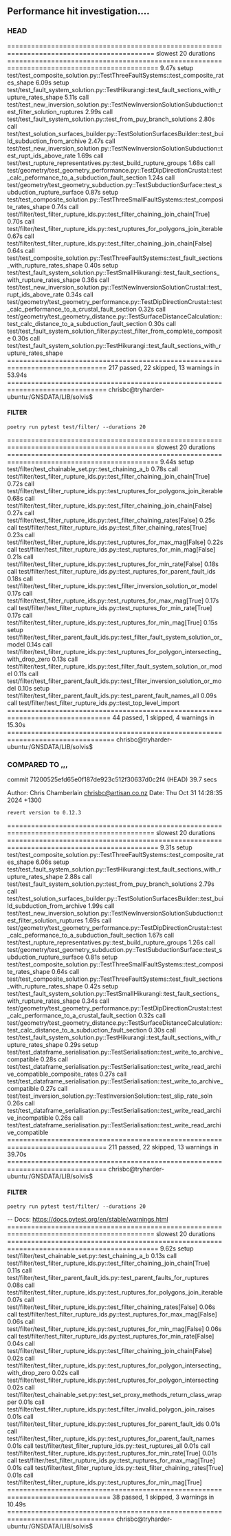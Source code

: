 ## Performance hit investigation....

### HEAD


=========================================================================================== slowest 20 durations ============================================================================================
9.47s setup    test/test_composite_solution.py::TestThreeFaultSystems::test_composite_rates_shape
6.09s setup    test/test_fault_system_solution.py::TestHikurangi::test_fault_sections_with_rupture_rates_shape
5.11s call     test/test_new_inversion_solution.py::TestNewInversionSolutionSubduction::test_filter_solution_ruptures
2.99s call     test/test_fault_system_solution.py::test_from_puy_branch_solutions
2.80s call     test/test_solution_surfaces_builder.py::TestSolutionSurfacesBuilder::test_build_subduction_from_archive
2.47s call     test/test_new_inversion_solution.py::TestNewInversionSolutionSubduction::test_rupt_ids_above_rate
1.69s call     test/test_rupture_representatives.py::test_build_rupture_groups
1.68s call     test/geometry/test_geometry_performance.py::TestDipDirectionCrustal::test_calc_peformance_to_a_subduction_fault_section
1.24s call     test/geometry/test_geometry_subduction.py::TestSubductionSurface::test_subduction_rupture_surface
0.87s setup    test/test_composite_solution.py::TestThreeSmallFaultSystems::test_composite_rates_shape
0.74s call     test/filter/test_filter_rupture_ids.py::test_filter_chaining_join_chain[True]
0.70s call     test/filter/test_filter_rupture_ids.py::test_ruptures_for_polygons_join_iterable
0.67s call     test/filter/test_filter_rupture_ids.py::test_filter_chaining_join_chain[False]
0.64s call     test/test_composite_solution.py::TestThreeFaultSystems::test_fault_sections_with_rupture_rates_shape
0.40s setup    test/test_fault_system_solution.py::TestSmallHikurangi::test_fault_sections_with_rupture_rates_shape
0.36s call     test/test_new_inversion_solution.py::TestNewInversionSolutionCrustal::test_rupt_ids_above_rate
0.34s call     test/geometry/test_geometry_performance.py::TestDipDirectionCrustal::test_calc_performance_to_a_crustal_fault_section
0.32s call     test/geometry/test_geometry_distance.py::TestSurfaceDistanceCalculation::test_calc_distance_to_a_subduction_fault_section
0.30s call     test/test_fault_system_solution_filter.py::test_filter_from_complete_composite
0.30s call     test/test_fault_system_solution.py::TestHikurangi::test_fault_sections_with_rupture_rates_shape
=============================================================================== 217 passed, 22 skipped, 13 warnings in 53.94s ===============================================================================
chrisbc@tryharder-ubuntu:/GNSDATA/LIB/solvis$


#### FILTER

`poetry run pytest test/filter/ --durations 20`

=========================================================================================== slowest 20 durations ============================================================================================
9.44s setup    test/filter/test_chainable_set.py::test_chaining_a_b
0.78s call     test/filter/test_filter_rupture_ids.py::test_filter_chaining_join_chain[True]
0.72s call     test/filter/test_filter_rupture_ids.py::test_ruptures_for_polygons_join_iterable
0.68s call     test/filter/test_filter_rupture_ids.py::test_filter_chaining_join_chain[False]
0.27s call     test/filter/test_filter_rupture_ids.py::test_filter_chaining_rates[False]
0.25s call     test/filter/test_filter_rupture_ids.py::test_filter_chaining_rates[True]
0.23s call     test/filter/test_filter_rupture_ids.py::test_ruptures_for_max_mag[False]
0.22s call     test/filter/test_filter_rupture_ids.py::test_ruptures_for_min_mag[False]
0.21s call     test/filter/test_filter_rupture_ids.py::test_ruptures_for_min_rate[False]
0.18s call     test/filter/test_filter_rupture_ids.py::test_ruptures_for_parent_fault_ids
0.18s call     test/filter/test_filter_rupture_ids.py::test_filter_inversion_solution_or_model
0.17s call     test/filter/test_filter_rupture_ids.py::test_ruptures_for_max_mag[True]
0.17s call     test/filter/test_filter_rupture_ids.py::test_ruptures_for_min_rate[True]
0.17s call     test/filter/test_filter_rupture_ids.py::test_ruptures_for_min_mag[True]
0.15s setup    test/filter/test_filter_parent_fault_ids.py::test_filter_fault_system_solution_or_model
0.14s call     test/filter/test_filter_rupture_ids.py::test_ruptures_for_polygon_intersecting_with_drop_zero
0.13s call     test/filter/test_filter_rupture_ids.py::test_filter_fault_system_solution_or_model
0.11s call     test/filter/test_filter_parent_fault_ids.py::test_filter_inversion_solution_or_model
0.10s setup    test/filter/test_filter_parent_fault_ids.py::test_parent_fault_names_all
0.09s call     test/filter/test_filter_rupture_ids.py::test_top_level_import
================================================================================ 44 passed, 1 skipped, 4 warnings in 15.30s =================================================================================
chrisbc@tryharder-ubuntu:/GNSDATA/LIB/solvis$

### COMPARED TO ,,,

commit 71200525efd65e0f187de923c512f30637d0c2f4 (HEAD) 39.7 secs

Author: Chris Chamberlain <chrisbc@artisan.co.nz>
Date:   Thu Oct 31 14:28:35 2024 +1300

    revert version to 0.12.3

=========================================================================================== slowest 20 durations ============================================================================================
9.31s setup    test/test_composite_solution.py::TestThreeFaultSystems::test_composite_rates_shape
6.06s setup    test/test_fault_system_solution.py::TestHikurangi::test_fault_sections_with_rupture_rates_shape
2.88s call     test/test_fault_system_solution.py::test_from_puy_branch_solutions
2.79s call     test/test_solution_surfaces_builder.py::TestSolutionSurfacesBuilder::test_build_subduction_from_archive
1.99s call     test/test_new_inversion_solution.py::TestNewInversionSolutionSubduction::test_filter_solution_ruptures
1.69s call     test/geometry/test_geometry_performance.py::TestDipDirectionCrustal::test_calc_peformance_to_a_subduction_fault_section
1.67s call     test/test_rupture_representatives.py::test_build_rupture_groups
1.26s call     test/geometry/test_geometry_subduction.py::TestSubductionSurface::test_subduction_rupture_surface
0.81s setup    test/test_composite_solution.py::TestThreeSmallFaultSystems::test_composite_rates_shape
0.64s call     test/test_composite_solution.py::TestThreeFaultSystems::test_fault_sections_with_rupture_rates_shape
0.42s setup    test/test_fault_system_solution.py::TestSmallHikurangi::test_fault_sections_with_rupture_rates_shape
0.34s call     test/geometry/test_geometry_performance.py::TestDipDirectionCrustal::test_calc_performance_to_a_crustal_fault_section
0.32s call     test/geometry/test_geometry_distance.py::TestSurfaceDistanceCalculation::test_calc_distance_to_a_subduction_fault_section
0.30s call     test/test_fault_system_solution.py::TestHikurangi::test_fault_sections_with_rupture_rates_shape
0.29s setup    test/test_dataframe_serialisation.py::TestSerialisation::test_write_to_archive_compatible
0.28s call     test/test_dataframe_serialisation.py::TestSerialisation::test_write_read_archive_compatible_composite_rates
0.27s call     test/test_dataframe_serialisation.py::TestSerialisation::test_write_to_archive_compatible
0.27s call     test/test_inversion_solution.py::TestInversionSolution::test_slip_rate_soln
0.26s call     test/test_dataframe_serialisation.py::TestSerialisation::test_write_read_archive_incompatible
0.26s call     test/test_dataframe_serialisation.py::TestSerialisation::test_write_read_archive_compatible
=============================================================================== 211 passed, 22 skipped, 13 warnings in 39.70s ===============================================================================
chrisbc@tryharder-ubuntu:/GNSDATA/LIB/solvis$


#### FILTER

`poetry run pytest test/filter/ --durations 20`

-- Docs: https://docs.pytest.org/en/stable/warnings.html
=========================================================================================== slowest 20 durations ============================================================================================
9.62s setup    test/filter/test_chainable_set.py::test_chaining_a_b
0.13s call     test/filter/test_filter_rupture_ids.py::test_filter_chaining_join_chain[True]
0.11s call     test/filter/test_filter_parent_fault_ids.py::test_parent_faults_for_ruptures
0.08s call     test/filter/test_filter_rupture_ids.py::test_ruptures_for_polygons_join_iterable
0.07s call     test/filter/test_filter_rupture_ids.py::test_filter_chaining_rates[False]
0.06s call     test/filter/test_filter_rupture_ids.py::test_ruptures_for_max_mag[False]
0.06s call     test/filter/test_filter_rupture_ids.py::test_ruptures_for_min_mag[False]
0.06s call     test/filter/test_filter_rupture_ids.py::test_ruptures_for_min_rate[False]
0.04s call     test/filter/test_filter_rupture_ids.py::test_filter_chaining_join_chain[False]
0.02s call     test/filter/test_filter_rupture_ids.py::test_ruptures_for_polygon_intersecting_with_drop_zero
0.02s call     test/filter/test_filter_rupture_ids.py::test_ruptures_for_polygon_intersecting
0.02s call     test/filter/test_chainable_set.py::test_set_proxy_methods_return_class_wrapper
0.01s call     test/filter/test_filter_rupture_ids.py::test_filter_invalid_polygon_join_raises
0.01s call     test/filter/test_filter_rupture_ids.py::test_ruptures_for_parent_fault_ids
0.01s call     test/filter/test_filter_rupture_ids.py::test_ruptures_for_parent_fault_names
0.01s call     test/filter/test_filter_rupture_ids.py::test_ruptures_all
0.01s call     test/filter/test_filter_rupture_ids.py::test_ruptures_for_min_rate[True]
0.01s call     test/filter/test_filter_rupture_ids.py::test_ruptures_for_max_mag[True]
0.01s call     test/filter/test_filter_rupture_ids.py::test_filter_chaining_rates[True]
0.01s call     test/filter/test_filter_rupture_ids.py::test_ruptures_for_min_mag[True]
================================================================================ 38 passed, 1 skipped, 3 warnings in 10.49s =================================================================================
chrisbc@tryharder-ubuntu:/GNSDATA/LIB/solvis$